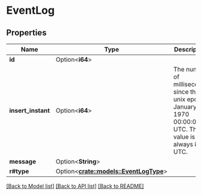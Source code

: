 # EventLog

## Properties

Name | Type | Description | Notes
------------ | ------------- | ------------- | -------------
**id** | Option<**i64**> |  | [optional]
**insert_instant** | Option<**i64**> | The number of milliseconds since the unix epoch: January 1, 1970 00:00:00 UTC. This value is always in UTC. | [optional]
**message** | Option<**String**> |  | [optional]
**r#type** | Option<[**crate::models::EventLogType**](EventLogType.md)> |  | [optional]

[[Back to Model list]](../README.md#documentation-for-models) [[Back to API list]](../README.md#documentation-for-api-endpoints) [[Back to README]](../README.md)



